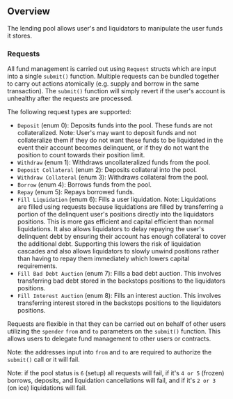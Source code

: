 ## Overview

The lending pool allows user's and liquidators to manipulate the user funds it stores.

### Requests

All fund management is carried out using `Request` structs which are input into a single `submit()` function. Multiple requests can be bundled together to carry out actions atomically (e.g. supply and borrow in the same transaction). The `submit()` function will simply revert if the user's account is unhealthy after the requests are processed.

The following request types are supported:

- `Deposit` (enum 0): Deposits funds into the pool. These funds are not collateralized.
  Note: User's may want to deposit funds and not collateralize them if they do not want these funds to be liquidated in the event their account becomes delinquent, or if they do not want the position to count towards their position limit.
- `Withdraw` (enum 1): Withdraws uncollateralized funds from the pool.
- `Deposit Collateral` (enum 2): Deposits collateral into the pool.
- `Withdraw Collateral` (enum 3): Withdraws collateral from the pool.
- `Borrow` (enum 4): Borrows funds from the pool.
- `Repay` (enum 5): Repays borrowed funds.
- `Fill Liquidation` (enum 6): Fills a user liquidation.
  Note: Liquidations are filled using requests because liquidations are filled by transferring a portion of the delinquent user's positions directly into the liquidators positions. This is more gas efficient and capital efficient than normal liquidations. It also allows liquidators to delay repaying the user's delinquent debt by ensuring their account has enough collateral to cover the additional debt. Supporting this lowers the risk of liquidation cascades and also allows liquidators to slowly unwind positions rather than having to repay them immediately which lowers capital requirements.
- `Fill Bad Debt Auction` (enum 7): Fills a bad debt auction. This involves transferring bad debt stored in the backstops positions to the liquidators positions.
- `Fill Interest Auction` (enum 8): Fills an interest auction. This involves transferring interest stored in the backstops positions to the liquidators positions.

Requests are flexible in that they can be carried out on behalf of other users utilizing the `spender` `from` and `to` parameters on the `submit()` function. This allows users to delegate fund management to other users or contracts.

Note: the addresses input into `from` and `to` are required to authorize the `submit()` call or it will fail.

Note: if the pool status is `6` (setup) all requests will fail, if it's `4 or 5` (frozen) borrows, deposits, and liquidation cancellations will fail, and if it's `2 or 3` (on ice) liquidations will fail.
